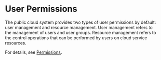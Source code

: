 # User Permissions<a name="EN-US_TOPIC_0067954121"></a>

The public cloud system provides two types of user permissions by default: user management and resource management. User management refers to the management of users and user groups. Resource management refers to the control operations that can be performed by users on cloud service resources.

For details, see  [Permissions](https://docs.otc.t-systems.com/en-us/permissions/index.html).

